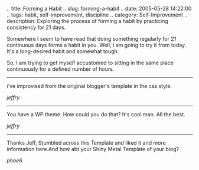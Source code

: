 .. title: Forming a Habit
.. slug: forming-a-habit
.. date: 2005-05-28 14:22:00
.. tags: habit, self-improvement, discipline
.. category: Self-Improvement
.. description: Exploring the process of forming a habit by practicing consistency for 21 days.

Somewhere I seem to have read that doing something regularly for 21 continuous
days forms a habit in you.  Well, I am going to try it from today. It's a
long-desired habit and somewhat tough.

So, I am trying to get myself accustomed to sitting in the same place
continuously for a defined number of hours.

----


i've improvised from the original blogger's template in the css style.

_jeffry_

----


You have a WP theme. How could you do that? It's cool man. All the best.

_jeffry_

----


Thanks Jeff, Stumbled across this Template and liked it and more information  here.And how abt your Shiny Metal Template of your blog?

_phoe6_